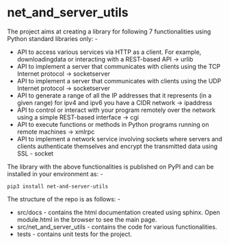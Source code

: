 # net_and_server_utils

The project aims at creating a library for following 7 functionalities using Python standard libraries only: -
- API to access various services via HTTP as a client. For example, downloadingdata or interacting with a REST-based API -> urlib
- API to implement a server that communicates with clients using the TCP Internet protocol -> socketserver
- API to implement a server that communicates with clients using the UDP Internet protocol -> socketserver
- API to generate a range of all the IP addresses that it represents (in a given range) for ipv4 and ipv6 you have a  CIDR network -> ipaddress
- API to control or interact with your program remotely over the network using a simple REST-based interface -> cgi
- API to execute functions or methods in Python programs running on remote machines -> xmlrpc
- API to implement a network service involving sockets where servers and clients authenticate themselves and encrypt the transmitted data using SSL - socket

The library with the above functionalities is published on PyPI and can be installed in your environment as: -
```
pip3 install net-and-server-utils
```

The structure of the repo is as follows: -
- src/docs - contains the html documentation created using sphinx. Open module.html in the browser to see the main page.
- src/net_and_server_utils - contains the code for various functionalities.
- tests - contains unit tests for the project.
